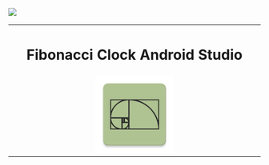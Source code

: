 

<table>
		<th colspan="3"><h1><b>Fibonacci Clock Android Studio</b></h1></th>
  <tr>
    <td width="33%"></td>
    <td><img src="https://github.com/iluso-6/Fibonacci_Clock_Android_Studio/blob/master/main/ic_launcher-web.png?raw=true"></td>
    <td width="33%"></td>

<br><br>

  </tr>

  <tr>

   <img src="https://github.com/iluso-6/Fibonacci_Clock_Android_Studio/blob/master/screenshots/screen.gif?raw=true?">

  </tr>
  
</table>


